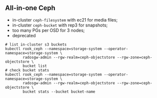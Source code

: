 ## All-in-one Ceph

- in-cluster `ceph-filesystem` with ec21 for media files;
- in-cluster `ceph-bucket` with rep3 for snapshots;
- too many PGs per OSD for 3 nodes;
- deprecated

```shell
# list in-cluster s3 buckets
kubectl rook_ceph --namespace=storage-system --operator-namespace=storage-system \
        radosgw-admin --rgw-realm=ceph-objectstore --rgw-zone=ceph-objectstore \
        bucket list
# check bucket stats
kubectl rook_ceph --namespace=storage-system --operator-namespace=storage-system \
        radosgw-admin --rgw-realm=ceph-objectstore --rgw-zone=ceph-objectstore \
        bucket stats --bucket bucket-name
```
